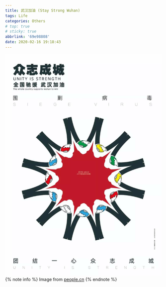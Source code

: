 ```yaml
---
title: 武汉加油 (Stay Strong Wuhan)
tags: Life
categories: Others
# top: true
# sticky: true
abbrlink: '69e98808'
date: 2020-02-16 19:18:43
---
```

![Stay_Strong_Wuhan](/images/stay-strong-wuhan/stay-strong-wuhan.jpg)
{% note info %}
Image from [people.cn](http://opinion.people.com.cn/n1/2020/0215/c1003-31588403.html)
{% endnote %}
